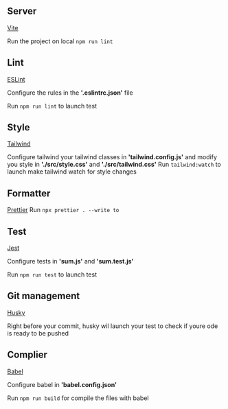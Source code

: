## Server

[Vite](https://vitejs.dev/guide/)

Run the project on local `npm run lint`

## Lint

[ESLint](https://eslint.org/docs/latest/use/getting-started)

Configure the rules in the **'.eslintrc.json'** file

Run `npm run lint` to launch test

## Style

[Tailwind](https://tailwindcss.com/docs/installation)

Configure tailwind your tailwind classes in **'tailwind.config.js'** and modify you style in **'./src/style.css'** and **'./src/tailwind.css'**
Run `tailwind:watch` to launch make tailwind watch for style changes

## Formatter

[Prettier](https://prettier.io/docs/en/install)
Run `npx prettier . --write to`

## Test

[Jest](<https://www.google.com](https://jestjs.io/docs/getting-started)https://jestjs.io/docs/getting-started>)

Configure tests in **'sum.js'** and **'sum.test.js'**

Run `npm run test` to launch test

## Git management

[Husky](https://typicode.github.io/husky/getting-started.html)

Right before your commit, husky wil launch your test to check if youre ode is ready to be pushed

## Complier

[Babel](https://babeljs.io/setup#installation)

Configure babel in **'babel.config.json'**

Run `npm run build` for compile the files with babel
